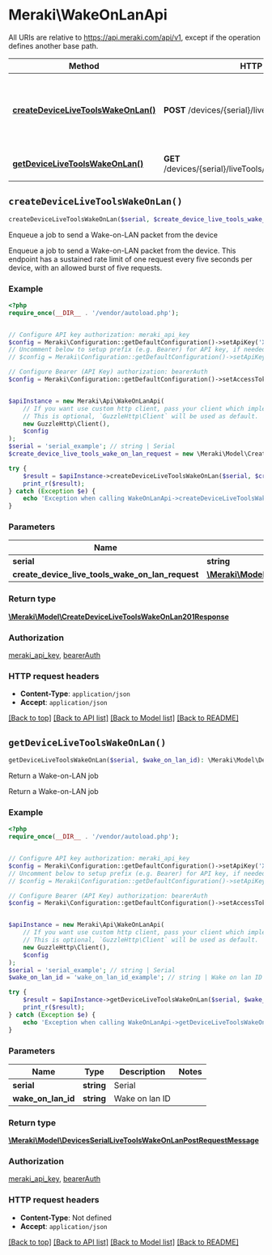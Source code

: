 # Meraki\WakeOnLanApi

All URIs are relative to https://api.meraki.com/api/v1, except if the operation defines another base path.

| Method | HTTP request | Description |
| ------------- | ------------- | ------------- |
| [**createDeviceLiveToolsWakeOnLan()**](WakeOnLanApi.md#createDeviceLiveToolsWakeOnLan) | **POST** /devices/{serial}/liveTools/wakeOnLan | Enqueue a job to send a Wake-on-LAN packet from the device |
| [**getDeviceLiveToolsWakeOnLan()**](WakeOnLanApi.md#getDeviceLiveToolsWakeOnLan) | **GET** /devices/{serial}/liveTools/wakeOnLan/{wakeOnLanId} | Return a Wake-on-LAN job |


## `createDeviceLiveToolsWakeOnLan()`

```php
createDeviceLiveToolsWakeOnLan($serial, $create_device_live_tools_wake_on_lan_request): \Meraki\Model\CreateDeviceLiveToolsWakeOnLan201Response
```

Enqueue a job to send a Wake-on-LAN packet from the device

Enqueue a job to send a Wake-on-LAN packet from the device. This endpoint has a sustained rate limit of one request every five seconds per device, with an allowed burst of five requests.

### Example

```php
<?php
require_once(__DIR__ . '/vendor/autoload.php');


// Configure API key authorization: meraki_api_key
$config = Meraki\Configuration::getDefaultConfiguration()->setApiKey('X-Cisco-Meraki-API-Key', 'YOUR_API_KEY');
// Uncomment below to setup prefix (e.g. Bearer) for API key, if needed
// $config = Meraki\Configuration::getDefaultConfiguration()->setApiKeyPrefix('X-Cisco-Meraki-API-Key', 'Bearer');

// Configure Bearer (API Key) authorization: bearerAuth
$config = Meraki\Configuration::getDefaultConfiguration()->setAccessToken('YOUR_ACCESS_TOKEN');


$apiInstance = new Meraki\Api\WakeOnLanApi(
    // If you want use custom http client, pass your client which implements `GuzzleHttp\ClientInterface`.
    // This is optional, `GuzzleHttp\Client` will be used as default.
    new GuzzleHttp\Client(),
    $config
);
$serial = 'serial_example'; // string | Serial
$create_device_live_tools_wake_on_lan_request = new \Meraki\Model\CreateDeviceLiveToolsWakeOnLanRequest(); // \Meraki\Model\CreateDeviceLiveToolsWakeOnLanRequest

try {
    $result = $apiInstance->createDeviceLiveToolsWakeOnLan($serial, $create_device_live_tools_wake_on_lan_request);
    print_r($result);
} catch (Exception $e) {
    echo 'Exception when calling WakeOnLanApi->createDeviceLiveToolsWakeOnLan: ', $e->getMessage(), PHP_EOL;
}
```

### Parameters

| Name | Type | Description  | Notes |
| ------------- | ------------- | ------------- | ------------- |
| **serial** | **string**| Serial | |
| **create_device_live_tools_wake_on_lan_request** | [**\Meraki\Model\CreateDeviceLiveToolsWakeOnLanRequest**](../Model/CreateDeviceLiveToolsWakeOnLanRequest.md)|  | |

### Return type

[**\Meraki\Model\CreateDeviceLiveToolsWakeOnLan201Response**](../Model/CreateDeviceLiveToolsWakeOnLan201Response.md)

### Authorization

[meraki_api_key](../../README.md#meraki_api_key), [bearerAuth](../../README.md#bearerAuth)

### HTTP request headers

- **Content-Type**: `application/json`
- **Accept**: `application/json`

[[Back to top]](#) [[Back to API list]](../../README.md#endpoints)
[[Back to Model list]](../../README.md#models)
[[Back to README]](../../README.md)

## `getDeviceLiveToolsWakeOnLan()`

```php
getDeviceLiveToolsWakeOnLan($serial, $wake_on_lan_id): \Meraki\Model\DevicesSerialLiveToolsWakeOnLanPostRequestMessage
```

Return a Wake-on-LAN job

Return a Wake-on-LAN job

### Example

```php
<?php
require_once(__DIR__ . '/vendor/autoload.php');


// Configure API key authorization: meraki_api_key
$config = Meraki\Configuration::getDefaultConfiguration()->setApiKey('X-Cisco-Meraki-API-Key', 'YOUR_API_KEY');
// Uncomment below to setup prefix (e.g. Bearer) for API key, if needed
// $config = Meraki\Configuration::getDefaultConfiguration()->setApiKeyPrefix('X-Cisco-Meraki-API-Key', 'Bearer');

// Configure Bearer (API Key) authorization: bearerAuth
$config = Meraki\Configuration::getDefaultConfiguration()->setAccessToken('YOUR_ACCESS_TOKEN');


$apiInstance = new Meraki\Api\WakeOnLanApi(
    // If you want use custom http client, pass your client which implements `GuzzleHttp\ClientInterface`.
    // This is optional, `GuzzleHttp\Client` will be used as default.
    new GuzzleHttp\Client(),
    $config
);
$serial = 'serial_example'; // string | Serial
$wake_on_lan_id = 'wake_on_lan_id_example'; // string | Wake on lan ID

try {
    $result = $apiInstance->getDeviceLiveToolsWakeOnLan($serial, $wake_on_lan_id);
    print_r($result);
} catch (Exception $e) {
    echo 'Exception when calling WakeOnLanApi->getDeviceLiveToolsWakeOnLan: ', $e->getMessage(), PHP_EOL;
}
```

### Parameters

| Name | Type | Description  | Notes |
| ------------- | ------------- | ------------- | ------------- |
| **serial** | **string**| Serial | |
| **wake_on_lan_id** | **string**| Wake on lan ID | |

### Return type

[**\Meraki\Model\DevicesSerialLiveToolsWakeOnLanPostRequestMessage**](../Model/DevicesSerialLiveToolsWakeOnLanPostRequestMessage.md)

### Authorization

[meraki_api_key](../../README.md#meraki_api_key), [bearerAuth](../../README.md#bearerAuth)

### HTTP request headers

- **Content-Type**: Not defined
- **Accept**: `application/json`

[[Back to top]](#) [[Back to API list]](../../README.md#endpoints)
[[Back to Model list]](../../README.md#models)
[[Back to README]](../../README.md)
